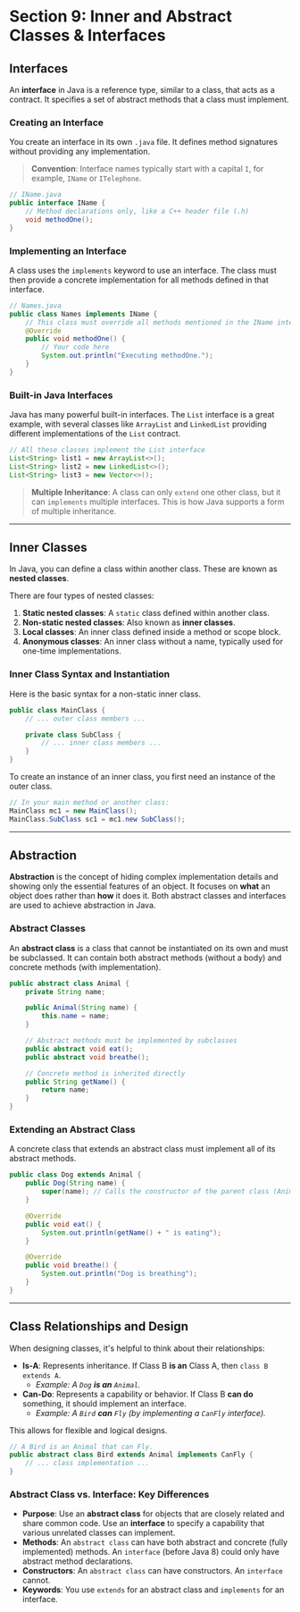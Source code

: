 # Section 9: Inner and Abstract Classes & Interfaces


## Interfaces

An **interface** in Java is a reference type, similar to a class, that acts as a contract. It specifies a set of abstract methods that a class must implement.

### Creating an Interface

You create an interface in its own `.java` file. It defines method signatures without providing any implementation.

> **Convention**: Interface names typically start with a capital `I`, for example, `IName` or `ITelephone`.

```java
// IName.java
public interface IName {
    // Method declarations only, like a C++ header file (.h)
    void methodOne();
}
```

### Implementing an Interface

A class uses the `implements` keyword to use an interface. The class must then provide a concrete implementation for all methods defined in that interface.

```java
// Names.java
public class Names implements IName {
    // This class must override all methods mentioned in the IName interface.
    @Override
    public void methodOne() {
        // Your code here
        System.out.println("Executing methodOne.");
    }
}
```

### Built-in Java Interfaces

Java has many powerful built-in interfaces. The `List` interface is a great example, with several classes like `ArrayList` and `LinkedList` providing different implementations of the `List` contract.

```java
// All these classes implement the List interface
List<String> list1 = new ArrayList<>();
List<String> list2 = new LinkedList<>();
List<String> list3 = new Vector<>();
```

> **Multiple Inheritance**: A class can only `extend` one other class, but it can `implements` multiple interfaces. This is how Java supports a form of multiple inheritance.

-----

## Inner Classes

In Java, you can define a class within another class. These are known as **nested classes**.

There are four types of nested classes:

1.  **Static nested classes**: A `static` class defined within another class.
2.  **Non-static nested classes**: Also known as **inner classes**.
3.  **Local classes**: An inner class defined inside a method or scope block.
4.  **Anonymous classes**: An inner class without a name, typically used for one-time implementations.

### Inner Class Syntax and Instantiation

Here is the basic syntax for a non-static inner class.

```java
public class MainClass {
    // ... outer class members ...

    private class SubClass {
        // ... inner class members ...
    }
}
```

To create an instance of an inner class, you first need an instance of the outer class.

```java
// In your main method or another class:
MainClass mc1 = new MainClass();
MainClass.SubClass sc1 = mc1.new SubClass();
```

-----

## Abstraction

**Abstraction** is the concept of hiding complex implementation details and showing only the essential features of an object. It focuses on **what** an object does rather than **how** it does it. Both abstract classes and interfaces are used to achieve abstraction in Java.

### Abstract Classes

An **abstract class** is a class that cannot be instantiated on its own and must be subclassed. It can contain both abstract methods (without a body) and concrete methods (with implementation).

```java
public abstract class Animal {
    private String name;

    public Animal(String name) {
        this.name = name;
    }

    // Abstract methods must be implemented by subclasses
    public abstract void eat();
    public abstract void breathe();

    // Concrete method is inherited directly
    public String getName() {
        return name;
    }
}
```

### Extending an Abstract Class

A concrete class that extends an abstract class must implement all of its abstract methods.

```java
public class Dog extends Animal {
    public Dog(String name) {
        super(name); // Calls the constructor of the parent class (Animal)
    }

    @Override
    public void eat() {
        System.out.println(getName() + " is eating");
    }

    @Override
    public void breathe() {
        System.out.println("Dog is breathing");
    }
}
```

-----

## Class Relationships and Design

When designing classes, it's helpful to think about their relationships:

  * **Is-A**: Represents inheritance. If Class B **is an** Class A, then `class B extends A`.
      * *Example: A `Dog` **is an** `Animal`.*
  * **Can-Do**: Represents a capability or behavior. If Class B **can do** something, it should implement an interface.
      * *Example: A `Bird` **can** `Fly` (by implementing a `CanFly` interface).*

This allows for flexible and logical designs.

```java
// A Bird is an Animal that can Fly.
public abstract class Bird extends Animal implements CanFly {
    // ... class implementation ...
}
```

### Abstract Class vs. Interface: Key Differences

  * **Purpose**: Use an **abstract class** for objects that are closely related and share common code. Use an **interface** to specify a capability that various unrelated classes can implement.
  * **Methods**: An `abstract class` can have both abstract and concrete (fully implemented) methods. An `interface` (before Java 8) could only have abstract method declarations.
  * **Constructors**: An `abstract class` can have constructors. An `interface` cannot.
  * **Keywords**: You use `extends` for an abstract class and `implements` for an interface.

